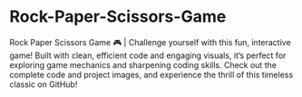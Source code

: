 # Rock-Paper-Scissors-Game
Rock Paper Scissors Game 🎮 | Challenge yourself with this fun, interactive game! Built with clean, efficient code and engaging visuals, it’s perfect for exploring game mechanics and sharpening coding skills. Check out the complete code and project images, and experience the thrill of this timeless classic on GitHub!
